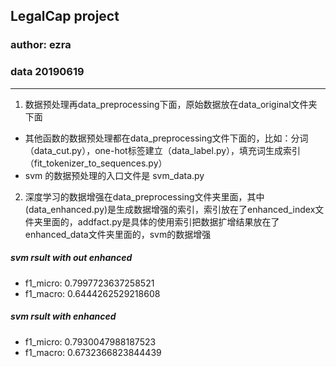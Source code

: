 ## LegalCap project
### author: ezra 
### data 20190619
****

1. 数据预处理再data_preprocessing下面，原始数据放在data_original文件夹下面
+ 其他函数的数据预处理都在data_preprocessing文件下面的，比如：分词（data_cut.py），one-hot标签建立（data_label.py），填充词生成索引（fit_tokenizer_to_sequences.py）
+ svm 的数据预处理的入口文件是 svm_data.py
2. 深度学习的数据增强在data_preprocessing文件夹里面，其中(data_enhanced.py)是生成数据增强的索引，索引放在了enhanced_index文件夹里面的，addfact.py是具体的使用索引把数据扩增结果放在了enhanced_data文件夹里面的，svm的数据增强


##### svm rsult with out enhanced
+ f1_micro: 0.7997723637258521 
+ f1_macro: 0.6444262529218608
##### svm rsult with enhanced
+ f1_micro: 0.7930047988187523 
+ f1_macro: 0.6732366823844439